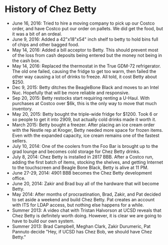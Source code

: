 History of Chez Betty
=====================

- June 16, 2016: Tried to hire a moving company to pick up our
Costco order, and have Costco put our order on pallets. We did get the
food, but it was a bit of an ordeal.
- June 9, 2016: Added a 42"x18"x54" inch shelf to betty to hold bins
full of chips and other bagged food.
- May 14, 2016: Added a bill acceptor to Betty. This should prevent
most of the loss from cash deposits being entered but the money
not being in the cash box.
- May 14, 2016: Replaced the thermostat in the True GDM-72 refrigerator.
The old one failed, causing the fridge to get too warm, then failed
the other way causing a lot of drinks to freeze. All told, it cost
Betty about $250.
- Dec 9, 2015: Betty ditches the BeagleBone Black and moves to an Intel
Nuc. Hopefully that will be more reliable and responsive.
- Sep 20, 2015: Betty restocks start requiring renting a U-Haul. With purchases at
Costco over $6k, this is the only way to move that much inventory.
- May 20, 2015: Betty bought the triple-wide fridge for $1200. Took 6 or so people
to get it into 2909, but actually cold drinks made it worth it.
- March 2015: Betty bought a freezer. After placing an ice cream order
with the Nestle rep at Kroger, Betty needed more space for frozen items.
Even with the expanded capacity, ice cream remains one of the fastest
sellers.
- July 10, 2014: One of the coolers from the Foo Bar is brought up to the
grad lounge and becomes cold storage for Chez Betty drinks.
- July 8, 2014: Chez Betty is installed in 2817 BBB. After a Costco run, adding
the first batch of items, stocking the shelves, and getting Internet to
the touchscreen and Beagle Bone Black, Betty is alive at 11 PM.
- June 27-29, 2014: 4901 BBB becomes the Chez Betty development office.
- June 20, 2014: Zakir and Brad buy all of the hardware that will become Betty.
- May 2014: After months of procrastination, Brad, Zakir, and Pat decided to set
aside a weekend and build Chez Betty. Pat creates an account with ITS for LDAP
access, but nothing else happens for a while.
- Summer 2013: A video chat with Tristan Halvorson at UCSD reveals that Chez
Betty is definitely worth doing. However, it is clear we are going to have to
build our own system.
- Summer 2013: Brad Campbell, Meghan Clark, Zakir Durumeric, Pat Pannuto decide
"Hey, if UCSD has Chez Bob, we should have Chez Betty."
